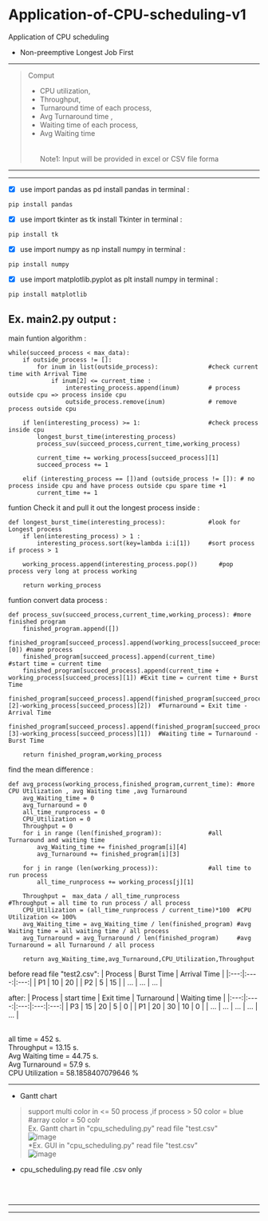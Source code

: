 # Application-of-CPU-scheduling-v1
Application of CPU scheduling <br />
 * Non-preemptive Longest Job First <br />
---
>Comput
> * CPU utilization, <br />
> * Throughput, <br />
> * Turnaround time of each process, <br />
> * Avg Turnaround time , <br />
> * Waiting time of each process, <br />
> * Avg Waiting time <br /><br /><br />
        Note1: Input will be provided in excel or CSV file forma <br />
---
---
- [x]  use import pandas as pd install pandas in terminal :<br />
```
pip install pandas
```
- [x]  use import tkinter as tk install Tkinter in terminal :<br />
```
pip install tk
```
- [x]  use import numpy as np install numpy in terminal :<br />
```
pip install numpy
```
- [x]  use import matplotlib.pyplot as plt install numpy in terminal :<br />
```
pip install matplotlib
```

Ex. main2.py output :<br />
---
main funtion algorithm :
```
while(succeed_process < max_data):
    if outside_process != []:
        for inum in list(outside_process):              #check current time with Arrival Time
            if inum[2] <= current_time :
                interesting_process.append(inum)        # process outside cpu => process inside cpu
                outside_process.remove(inum)            # remove process outside cpu
                
    if len(interesting_process) >= 1:                   #check process inside cpu
        longest_burst_time(interesting_process)
        process_suv(succeed_process,current_time,working_process)
            
        current_time += working_process[succeed_process][1]
        succeed_process += 1

    elif (interesting_process == [])and (outside_process != []): # no process inside cpu and have process outside cpu spare time +1
        current_time += 1
```
funtion Check it and pull it out the longest process inside :
```
def longest_burst_time(interesting_process):            #look for Longest process
    if len(interesting_process) > 1 :
        interesting_process.sort(key=lambda i:i[1])     #sort process if process > 1
    
    working_process.append(interesting_process.pop())      #pop process very long at process working

    return working_process
```
funtion convert data process :
```
def process_suv(succeed_process,current_time,working_process): #more finished program
    finished_program.append([])
    finished_program[succeed_process].append(working_process[succeed_process][0]) #name process
    finished_program[succeed_process].append(current_time)                          #start time = current time
    finished_program[succeed_process].append(current_time + working_process[succeed_process][1]) #Exit time = current time + Burst Time
    finished_program[succeed_process].append(finished_program[succeed_process][2]-working_process[succeed_process][2])  #Turnaround = Exit time - Arrival Time
    finished_program[succeed_process].append(finished_program[succeed_process][3]-working_process[succeed_process][1])  #Waiting time = Turnaround - Burst Time
        
    return finished_program,working_process
```
find the mean difference :
```
def avg_process(working_process,finished_program,current_time): #more CPU Utilization , avg Waiting time ,avg Turnaround
    avg_Waiting_time = 0
    avg_Turnaround = 0
    all_time_runprocess = 0
    CPU_Utilization = 0
    Throughput = 0
    for i in range (len(finished_program)):             #all Turnaround and waiting time
        avg_Waiting_time += finished_program[i][4]
        avg_Turnaround += finished_program[i][3] 

    for j in range (len(working_process)):              #all time to run process
        all_time_runprocess += working_process[j][1]
    
    Throughput =  max_data / all_time_runprocess              #Throughput = all time to run process / all process
    CPU_Utilization = (all_time_runprocess / current_time)*100  #CPU Utilization <= 100%
    avg_Waiting_time = avg_Waiting_time / len(finished_program) #avg Waiting time = all waiting time / all process
    avg_Turnaround = avg_Turnaround / len(finished_program)     #avg Turnaround = all Turnaround / all process

    return avg_Waiting_time,avg_Turnaround,CPU_Utilization,Throughput
```
before read file "test2.csv":
| Process | Burst Time | Arrival Time |
|:---:|:----:|:---:|
| P1 | 10 | 20 |
| P2 | 5 | 15 |
| ... | ... | ... |

after:
| Process | start time | Exit time | Turnaround | Waiting time |
|:---:|:----:|:---:|:---:|:---:|
| P3 | 15 | 20 | 5 | 0 |
| P1 | 20 | 30 | 10 | 0 |
| ... | ... | ... | ... | ... |


<br />
all time = 452 s.<br />
Throughput = 13.15 s.<br />
Avg Waiting time = 44.75 s.<br />
Avg Turnaround = 57.9 s.<br />
CPU Utilization = 58.1858407079646 %<br />

---

 * Gantt chart <br />
 > support multi color in <= 50 process ,if process > 50 color = blue #array color = 50 colr <br />
 >Ex. Gantt chart in "cpu_scheduling.py" read file "test.csv" <br />
![image](https://user-images.githubusercontent.com/94011063/193577799-81e72507-4922-459a-a973-ae1ba1a94f33.png) <br />
*Ex. GUI in "cpu_scheduling.py" read file "test.csv" <br />
![image](https://user-images.githubusercontent.com/94011063/193579140-fd10fede-a0b6-420d-849d-b19b45ac54b5.png)
* cpu_scheduling.py read file .csv only<br />
<br />
<br />

---
---
